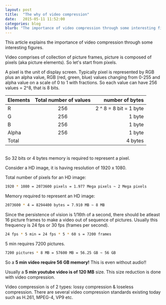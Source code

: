 ```yaml
---
layout: post
title:  "The why of video compression"
date:   2015-05-11 11:52:00
categories: blog
blurb: "The importance of video compression through some interesting figures"
---
```


This article explains the importance of video compression through some interesting figures.

Video comprises of collection of picture frames, picture is composed of pixels (aka picture elements). So let's start from pixels.

A pixel is the unit of display screen. Typically pixel is represented by RGB plus an alpha value, RGB (red, green, blue) values changing from 0-255 and alpha value on a scale of 0 to 1 with fractions. So each value can have 256 values = 2^8, that is 8 bits.

| Elements   | Total number of values | number of bytes        |
| ---------- |:----------------------:|-----------------------:|
| R          | 256                    | 2 ^ 8 = 8 bit = 1 byte |
| G          | 256                    | 1 byte                 |
| B          | 256                    | 1 byte                 |
| Alpha      | 256                    | 1 byte                 |
| Total      |                        | 4 bytes                |


<br>So 32 bits or 4 bytes memory is required to represent a pixel.

Consider a HD image, it is having resolution of 1920 x 1080.

Total number of pixels for an HD image:

```bash
1920 * 1080 = 2073600 pixels = 1.977 Mega pixels ~ 2 Mega pixels
```

Memory required to represent an HD image:

```bash
2073600 * 4 = 8294400 bytes = 7.910 MB ~ 8 MB
```

Since the persistence of vision is 1/16th of a second, there should be atleast 16 picture frames to make a video out of sequence of pictures. Usually this frequency is 24 fps or 30 fps (frames per second).

```bash
24 fps * 5 min = 24 fps * 5 * 60 s = 7200 frames
```

5 min requires 7200 pictures.

```bash
7200 pictures * 8 MB = 57600 MB = 56.25 GB ~ 56 GB
```

So a **5 min video require 56 GB memory!** This is even without audio!!

Usually a **5 min youtube video is of 120 MB** size. This size reduction is done with video compression.

Video compression is of 2 types: lossy compression & loseless compression. There are several video compression standards existing today such as H.261, MPEG-4, VP9 etc.

